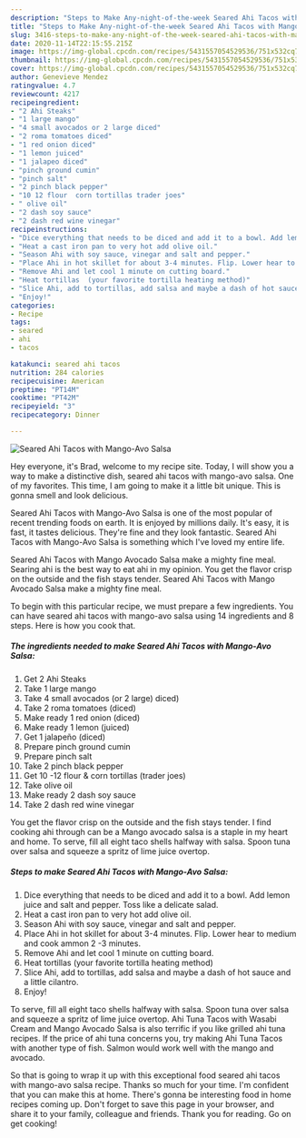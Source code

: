 ```yaml
---
description: "Steps to Make Any-night-of-the-week Seared Ahi Tacos with Mango-Avo Salsa"
title: "Steps to Make Any-night-of-the-week Seared Ahi Tacos with Mango-Avo Salsa"
slug: 3416-steps-to-make-any-night-of-the-week-seared-ahi-tacos-with-mango-avo-salsa
date: 2020-11-14T22:15:55.215Z
image: https://img-global.cpcdn.com/recipes/5431557054529536/751x532cq70/seared-ahi-tacos-with-mango-avo-salsa-recipe-main-photo.jpg
thumbnail: https://img-global.cpcdn.com/recipes/5431557054529536/751x532cq70/seared-ahi-tacos-with-mango-avo-salsa-recipe-main-photo.jpg
cover: https://img-global.cpcdn.com/recipes/5431557054529536/751x532cq70/seared-ahi-tacos-with-mango-avo-salsa-recipe-main-photo.jpg
author: Genevieve Mendez
ratingvalue: 4.7
reviewcount: 4217
recipeingredient:
- "2 Ahi Steaks"
- "1 large mango"
- "4 small avocados or 2 large diced"
- "2 roma tomatoes diced"
- "1 red onion diced"
- "1 lemon juiced"
- "1 jalapeo diced"
- "pinch ground cumin"
- "pinch salt"
- "2 pinch black pepper"
- "10 12 flour  corn tortillas trader joes"
- " olive oil"
- "2 dash soy sauce"
- "2 dash red wine vinegar"
recipeinstructions:
- "Dice everything that needs to be diced and add it to a bowl. Add lemon juice and salt and pepper. Toss like a delicate salad."
- "Heat a cast iron pan to very hot add olive oil."
- "Season Ahi with soy sauce, vinegar and salt and pepper."
- "Place Ahi in hot skillet for about 3-4 minutes. Flip. Lower hear to medium and cook ammon 2 -3 minutes."
- "Remove Ahi and let cool 1 minute on cutting board."
- "Heat tortillas  (your favorite tortilla heating method)"
- "Slice Ahi, add to tortillas, add salsa and maybe a dash of hot sauce and a little cilantro."
- "Enjoy!"
categories:
- Recipe
tags:
- seared
- ahi
- tacos

katakunci: seared ahi tacos 
nutrition: 284 calories
recipecuisine: American
preptime: "PT14M"
cooktime: "PT42M"
recipeyield: "3"
recipecategory: Dinner

---
```



![Seared Ahi Tacos with Mango-Avo Salsa](https://img-global.cpcdn.com/recipes/5431557054529536/751x532cq70/seared-ahi-tacos-with-mango-avo-salsa-recipe-main-photo.jpg)

Hey everyone, it's Brad, welcome to my recipe site. Today, I will show you a way to make a distinctive dish, seared ahi tacos with mango-avo salsa. One of my favorites. This time, I am going to make it a little bit unique. This is gonna smell and look delicious.

Seared Ahi Tacos with Mango-Avo Salsa is one of the most popular of recent trending foods on earth. It is enjoyed by millions daily. It's easy, it is fast, it tastes delicious. They're fine and they look fantastic. Seared Ahi Tacos with Mango-Avo Salsa is something which I've loved my entire life.

Seared Ahi Tacos with Mango Avocado Salsa make a mighty fine meal. Searing ahi is the best way to eat ahi in my opinion. You get the flavor crisp on the outside and the fish stays tender. Seared Ahi Tacos with Mango Avocado Salsa make a mighty fine meal.


To begin with this particular recipe, we must prepare a few ingredients. You can have seared ahi tacos with mango-avo salsa using 14 ingredients and 8 steps. Here is how you cook that.

<!--inarticleads1-->

##### The ingredients needed to make Seared Ahi Tacos with Mango-Avo Salsa:

1. Get 2 Ahi Steaks
1. Take 1 large mango
1. Take 4 small avocados (or 2 large) diced)
1. Take 2 roma tomatoes (diced)
1. Make ready 1 red onion (diced)
1. Make ready 1 lemon (juiced)
1. Get 1 jalapeño (diced)
1. Prepare pinch ground cumin
1. Prepare pinch salt
1. Take 2 pinch black pepper
1. Get 10 -12 flour &amp; corn tortillas (trader joes)
1. Take  olive oil
1. Make ready 2 dash soy sauce
1. Take 2 dash red wine vinegar


You get the flavor crisp on the outside and the fish stays tender. I find cooking ahi through can be a Mango avocado salsa is a staple in my heart and home. To serve, fill all eight taco shells halfway with salsa. Spoon tuna over salsa and squeeze a spritz of lime juice overtop. 

<!--inarticleads2-->

##### Steps to make Seared Ahi Tacos with Mango-Avo Salsa:

1. Dice everything that needs to be diced and add it to a bowl. Add lemon juice and salt and pepper. Toss like a delicate salad.
1. Heat a cast iron pan to very hot add olive oil.
1. Season Ahi with soy sauce, vinegar and salt and pepper.
1. Place Ahi in hot skillet for about 3-4 minutes. Flip. Lower hear to medium and cook ammon 2 -3 minutes.
1. Remove Ahi and let cool 1 minute on cutting board.
1. Heat tortillas  (your favorite tortilla heating method)
1. Slice Ahi, add to tortillas, add salsa and maybe a dash of hot sauce and a little cilantro.
1. Enjoy!


To serve, fill all eight taco shells halfway with salsa. Spoon tuna over salsa and squeeze a spritz of lime juice overtop. Ahi Tuna Tacos with Wasabi Cream and Mango Avocado Salsa is also terrific if you like grilled ahi tuna recipes. If the price of ahi tuna concerns you, try making Ahi Tuna Tacos with another type of fish. Salmon would work well with the mango and avocado. 

So that is going to wrap it up with this exceptional food seared ahi tacos with mango-avo salsa recipe. Thanks so much for your time. I'm confident that you can make this at home. There's gonna be interesting food in home recipes coming up. Don't forget to save this page in your browser, and share it to your family, colleague and friends. Thank you for reading. Go on get cooking!

